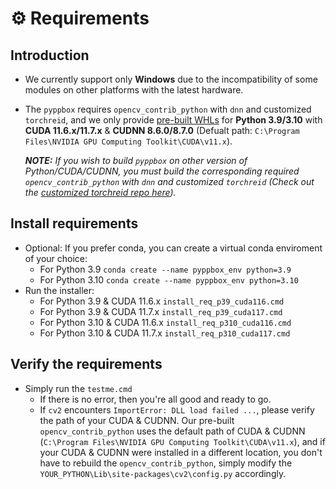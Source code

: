 # ⚙️ Requirements

## Introduction

* We currently support only **Windows** due to the incompatibility of some modules on other platforms with the latest hardware.

* The `pyppbox` requires `opencv_contrib_python` with `dnn` and customized `torchreid`, and we only provide [pre-built WHLs](https://github.com/rathaumons/pyppbox-custpkg) for **Python 3.9/3.10** with **CUDA 11.6.x/11.7.x** & **CUDNN 8.6.0/8.7.0** (Defualt path: `C:\Program Files\NVIDIA GPU Computing Toolkit\CUDA\v11.x`). 

  ***NOTE:** If you wish to build `pyppbox` on other version of Python/CUDA/CUDNN, you must build the corresponding required `opencv_contrib_python` with `dnn` and customized `torchreid` (Check out the [customized torchreid repo here](https://github.com/rathaumons/torchreid-for-pyppbox)).*

## Install requirements
* Optional: If you prefer conda, you can create a virtual conda enviroment of your choice:
  - For Python 3.9 `conda create --name pyppbox_env python=3.9`
  - For Python 3.10 `conda create --name pyppbox_env python=3.10`
* Run the installer: 
  - For Python 3.9 & CUDA 11.6.x `install_req_p39_cuda116.cmd`
  - For Python 3.9 & CUDA 11.7.x `install_req_p39_cuda117.cmd`
  - For Python 3.10 & CUDA 11.6.x `install_req_p310_cuda116.cmd`
  - For Python 3.10 & CUDA 11.7.x `install_req_p310_cuda117.cmd`

## Verify the requirements
* Simply run the `testme.cmd`
  - If there is no error, then you're all good and ready to go.
  - If `cv2` encounters `ImportError: DLL load failed ...`, please verify the path of your CUDA & CUDNN. Our pre-built `opencv_contrib_python` uses the default path of CUDA & CUDNN (`C:\Program Files\NVIDIA GPU Computing Toolkit\CUDA\v11.x`), and if your CUDA & CUDNN were installed in a different location, you don't have to rebuild the `opencv_contrib_python`, simply modify the `YOUR_PYTHON\Lib\site-packages\cv2\config.py` accordingly.
